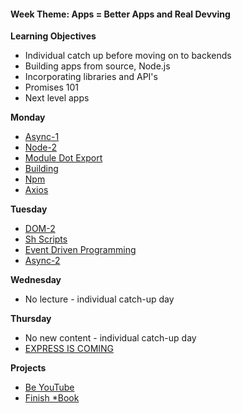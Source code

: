 <h4 class="weektheme">Week Theme: Apps = Better Apps and Real Devving</h4>
  
**Learning Objectives**  
  * Individual catch up before moving on to backends  
  * Building apps from source, Node.js    
  * Incorporating libraries and API's  
  * Promises 101   
  * Next level apps  
  

**Monday**   
  * [Async-1](https://github.com/jankeLearning/content-md/blob/master/js/03-async-1.md)   
  * [Node-2](https://github.com/jankeLearning/content-md/blob/master/node%2Bexpress/04-node-2.md)  
  * [Module Dot Export](https://github.com/jankeLearning/content-md/blob/master/js/04-module-dot-export.md)
  * [Building](https://github.com/jankeLearning/content-md/blob/master/dev-knowledge/04-packaging.md)  
  * [Npm](https://github.com/jankeLearning/content-md/blob/master/tools/04-npm.md)  
  * [Axios](https://github.com/jankeLearning/content-md/blob/master/npm-modules/04-axios.md) 

**Tuesday**  
  * [DOM-2](https://github.com/jankeLearning/content-md/blob/master/frontend/04-DOM-2.md)  
  * [Sh Scripts](https://github.com/jankeLearning/content-md/blob/master/dev-knowledge/04-sh-scripts.md)  
  * [Event Driven Programming](https://github.com/jankeLearning/content-md/blob/master/programming-and-paradigms/04-event-driven-programming.md)  
  * [Async-2](https://github.com/jankeLearning/content-md/blob/master/js/04-async-2.md)  

**Wednesday**  
  * No lecture - individual catch-up day 


**Thursday**  
  * No new content - individual catch-up day 
  * [EXPRESS IS COMING](https://github.com/jankeLearning/content-md/blob/master/node%2Bexpress/04-express-is-coming.md)
  
**Projects**  
  * [Be YouTube](https://github.com/jankeLearning/projects/tree/master/04-be-you-tube)   
  * [Finish *Book](https://github.com/jankeLearning/projects/blob/master/star-book)
  
